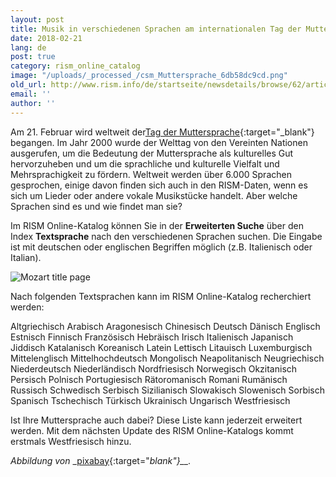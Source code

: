 ```yaml
---
layout: post
title: Musik in verschiedenen Sprachen am internationalen Tag der Muttersprache
date: 2018-02-21
lang: de
post: true
category: rism_online_catalog
image: "/uploads/_processed_/csm_Muttersprache_6db58dc9cd.png"
old_url: http://www.rism.info/de/startseite/newsdetails/browse/62/article/64/music-in-different-languages-for-international-mother-language-day.html
email: ''
author: ''
---
```



Am 21. Februar wird weltweit der[Tag der Muttersprache](http://www.unesco.org/new/en/international-mother-language-day/){:target="_blank"} begangen. Im Jahr 2000 wurde der Welttag von den Vereinten Nationen ausgerufen, um die Bedeutung der Muttersprache als kulturelles Gut hervorzuheben und um die sprachliche und kulturelle Vielfalt und Mehrsprachigkeit zu fördern. Weltweit werden über 6.000 Sprachen gesprochen, einige davon finden sich auch in den RISM-Daten, wenn es sich um Lieder oder andere vokale Musikstücke handelt. Aber welche Sprachen sind es und wie findet man sie?

Im RISM Online-Katalog können Sie in der **Erweiterten Suche** über den Index **Textsprache** nach den verschiedenen Sprachen suchen. Die Eingabe ist mit deutschen oder englischen Begriffen möglich (z.B. Italienisch oder Italian).



![Mozart title page](http://rism.info/fileadmin/content/news/Muttersprache_OPAC.png)



Nach folgenden Textsprachen kann im RISM Online-Katalog recherchiert werden:

Altgriechisch
Arabisch
Aragonesisch
Chinesisch
Deutsch
Dänisch
Englisch
Estnisch
Finnisch
Französisch
Hebräisch
Irisch
Italienisch
Japanisch
Jiddisch
Katalanisch
Koreanisch
Latein
Lettisch
Litauisch
Luxemburgisch
Mittelenglisch
Mittelhochdeutsch
Mongolisch
Neapolitanisch
Neugriechisch
Niederdeutsch
Niederländisch
Nordfriesisch
Norwegisch
Okzitanisch
Persisch
Polnisch
Portugiesisch
Rätoromanisch
Romani
Rumänisch
Russisch
Schwedisch
Serbisch
Sizilianisch
Slowakisch
Slowenisch
Sorbisch
Spanisch
Tschechisch
Türkisch
Ukrainisch
Ungarisch
Westfriesisch

Ist Ihre Muttersprache auch dabei? Diese Liste kann jederzeit erweitert werden. Mit dem nächsten Update des RISM Online-Katalogs kommt erstmals Westfriesisch hinzu.

_Abbildung von_ _[pixabay](https://pixabay.com/de/mehrsprachige-sprachen-sprechen-456774/){:target="_blank"}__._



<script type="text/javascript">var switchTo5x=true;</script><script type="text/javascript" src="http://w.sharethis.com/button/buttons.js"></script><script type="text/javascript">stLight.options({publisher: "9b601438-1ce1-49d8-bfd7-9cff5df54c17", doNotHash: false, doNotCopy: false, hashAddressBar: false});</script>